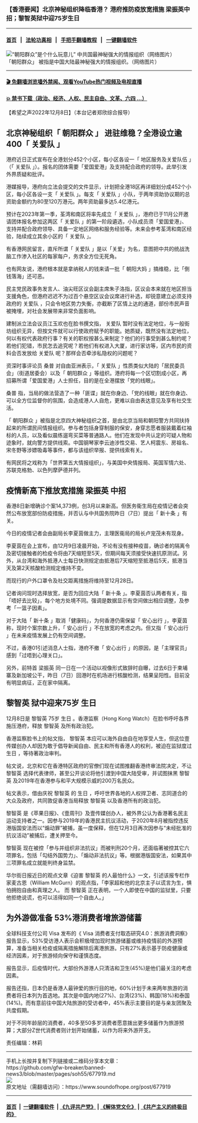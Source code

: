 ### 【香港要闻】北京神秘组织降临香港？ 港府推防疫放宽措施 梁振英中招；黎智英狱中迎75岁生日 
------------------------

#### [首页](https://github.com/gfw-breaker/banned-news3/blob/master/README.md) &nbsp;&nbsp;|&nbsp;&nbsp; [法轮功真相](https://github.com/begood0513/basic/blob/master/README.md)  &nbsp;&nbsp;|&nbsp;&nbsp; [手把手翻墙教程](https://github.com/gfw-breaker/guides/wiki)  &nbsp;&nbsp;|&nbsp;&nbsp; [一键翻墙软件](https://github.com/gfw-breaker/nogfw/blob/master/README.md)  



<div><img alt="“朝阳群众”是个什么玩意儿” 中共国最神秘强大的情报组织（网络图片）" src="https://img.soundofhope.org/2021-08/18-1630422835888.jpg"/>
<br/><figcaption class="caption">
 「朝阳群众」 被指是中国大陆最神秘强大的情报组织。（网络图片）
</figcaption></div><hr/>

#### [ 🎬  免翻墙浏览墙外禁闻、观看YouTube热门视频及电视直播](https://github.com/gfw-breaker/HelloWorld)

#### [ 💥  禁书下载（政治、经济、人权、民主自由、文革、六四 ...）](https://github.com/gfw-breaker/books/blob/master/README.md)

<div><div class="Content__Wrapper sc-1bvya0-0 elmmKw article_body" itemprop="articleBody">
 <div id="post_place_1">
 </div>
 <p class="meta-top">
  <span class="meta">
   【希望之声2022年12月8日】（本台记者郑欣综合报导）
  </span>
 </p>
 <h2>
  <strong>
   北京神秘组织「
   <ok href="/term/32591">
    朝阳群众
   </ok>
   」 进驻维稳？全港设立逾400「
   <ok href="/term/816093">
    关爱队
   </ok>
   」
  </strong>
 </h2>
 <p>
  港府近日正式宣布在全港划分452个小区，每小区各设一「
  <ok href="/term/816096">
   地区服务及关爱队伍
  </ok>
  」（「
  <ok href="/term/816093">
   关爱队
  </ok>
  」）。报名的团体需要「爱国爱港」及支持配合政府的领导。此举引发外界质疑和批评。
 </p>
 <p>
  港媒报导，港府向立法会提交的文件显示，计划把全港18区再详细划分成452个小区，每小区各设一支「
  <ok href="/term/816093">
   关爱队
  </ok>
  」。每支「
  <ok href="/term/816093">
   关爱队
  </ok>
  」小队，于两年资助协议期的总资助金额约为80至120万港元。两年资助最多达5.4亿港元。
 </p>
 <p>
  预计在2023年第一季，荃湾和南区将率先成立「
  <ok href="/term/816093">
   关爱队
  </ok>
  」，港府已于11月公开邀请团体报名参加这两区「
  <ok href="/term/816093">
   关爱队
  </ok>
  」的第一阶段遴选，小队成员须「爱国爱港」、支持并配合政府领导、具备一定地区网络和服务经验等。未来会参考荃湾和南区经验，陆续成立其余小区的「
  <ok href="/term/816093">
   关爱队
  </ok>
  」。
 </p>
 <p>
  有香港网民留言，直斥所谓「
  <ok href="/term/816093">
   关爱队
  </ok>
  」是以「关爱」为名，意图把中共的统战洗脑工作渗入社区的每家每户，务求全方位无死角。
 </p>
 <p>
  也有网友说，港府根本就是拿纳税人的钱来请一批「
  <ok href="/term/394450">
   朝阳大妈
  </ok>
  」搞维稳，比「倒钱落海」还可恶。
 </p>
 <p>
  民主党民政事务发言人、油尖旺区议会副主席朱子洛指，区议会本来就在地区担当支援角色，但港府迟迟不为过百个悬空区议会议席进行补选，却锐意建立必须支持政府的
  <ok href="/term/816093">
   关爱队
  </ok>
  ，只会令地区势力失衡，亦截断了区情上达的通道，部份市民声音被掩埋，对社会发展带来非常负面影响。
 </p>
 <p>
  建制派立法会议员江玉欢也在脸书撰文指，
  <ok href="/term/816093">
   关爱队
  </ok>
  暂时没有法定地位，与一般街坊组织无异，但按文件就可以行使政府赋予的职能。她质疑，既然没有法定地位，何以有权代表政府行事？有关的职权按甚么来制定？他们的行事受到甚么制约呢？若他们犯错，市民怎去追究呢？若他们有权进入大厦，进行家访等，区内市民的资料会否发放给
  <ok href="/term/816093">
   关爱队
  </ok>
  呢？那样会否牵涉私隐权的问题呢？
 </p>
 <p>
  资深时事评论员
  <ok href="/term/54977">
   桑普
  </ok>
  对自由亚洲表示，「
  <ok href="/term/816093">
   关爱队
  </ok>
  」性质类似大陆的「居民委员会」（街道居委会）以及「
  <ok href="/term/32591">
   朝阳群众
  </ok>
  」等组织。港府将每一个区切割成小区，再招募所谓「爱国爱港」人士担任，目的是在全港摆放「党的线眼」。
 </p>
 <p>
  <ok href="/term/54977">
   桑普
  </ok>
  指，当局的做法营造了一种「匪谍」就在你身边、「党的线眼」就在你身边、可以全方位监督你的氛围，会造成港人人自危，更难以自由表达意见及享有社交生活。
 </p>
 <p>
  「
  <ok href="/term/32591">
   朝阳群众
  </ok>
  」被指是北京四大神秘组织之首，是由北京当局和朝阳警方共同扶持起来的所谓民间情报组织。参与者包括身穿制服的保安，身穿志愿者服装戴着红袖标的人员，以及看似晨练遛弯买菜等普通路人。他们在发现中共认定的可疑人物和迹象时，就向警方提供线索。中国钢琴家李云迪涉性交易、艺人柯震东、房祖名、宋冬野等涉嫖吸毒等事件，都与该组织举报、提供线索有关。
 </p>
 <p>
  有网民将之戏称为「世界第五大情报组织」，与美国中央情报局、英国军情六处、苏联克格勃、以色列摩萨德并列。
 </p>
 <h2>
  <strong>
   疫情新高下推放宽措施
  </strong>
  <ok href="/term/1269">
   梁振英
  </ok>
  中招
 </h2>
 <p>
  香港8日新增确诊个案14,373例，创3月以来新高。但医务衞生局在疫情记者会突然公布放宽部份防疫措施，并否认与中共国务院昨日（7日）提出「
  <ok href="/term/815688">
   新十条
  </ok>
  」有关。
 </p>
 <p>
  今日的疫情记者会由副局长李夏茵做主力，主理医衞局的局长卢宠茂未有现身。
 </p>
 <p>
  李夏茵在会上宣布，由12月9日凌晨开始，不论有没有接种疫苗，确诊者的隔离令及密切接触者的检疫令将由7天缩短至5天，但期间每天须接受快速抗原测试。另外，从台湾和海外抵港人士每日快测规定由抵港后7天缩短至抵港后5天，抵港当天及第2天核酸检测规定维持不变。
 </p>
 <p>
  而现行的户外口罩令及社交距离措施将维持至12月28日。
 </p>
 <p>
  记者询问现时选择放宽，是否为回应大陆「
  <ok href="/term/815688">
   新十条
  </ok>
  」。李夏茵否认两者有关，指「唔好去比较」，每个地方处境不同。强调是数据显示有空间做出相应调整，及参考「一篮子因素」。
 </p>
 <p>
  对于大陆「
  <ok href="/term/815688">
   新十条
  </ok>
  」取消「健康码」，为何香港仍需保留「
  <ok href="/term/426256">
   安心出行
  </ok>
  」，李夏茵称，现时个案宗数上升，「
  <ok href="/term/426256">
   安心出行
  </ok>
  」不在放宽的考虑之内。但又指「
  <ok href="/term/426256">
   安心出行
  </ok>
  」在未来疫情发展上仍有空间调整。
 </p>
 <p>
  不过，香港01引述消息人士指，港府不撤「
  <ok href="/term/426256">
   安心出行
  </ok>
  」的原因，是「主理官员」感到「过唔到心理关口」。
 </p>
 <p>
  另外，前特首
  <ok href="/term/1269">
   梁振英
  </ok>
  同一日在一个活动以视像形式致辞时自曝，过去6日于柬埔寨及新加坡公干，昨日（7日）回港时在机场进行核酸检测，结果呈阳性。目前没有明显病征，正在家中隔离。
 </p>
 <h2>
  <strong>
   <ok href="/term/144108">
    黎智英
   </ok>
   狱中迎来75岁
   <ok href="/term/11695">
    生日
   </ok>
  </strong>
 </h2>
 <p>
  12月8日是
  <ok href="/term/144108">
   黎智英
  </ok>
  75岁
  <ok href="/term/11695">
   生日
  </ok>
  。香港监察（Hong Kong Watch）在脸书呼吁各界施压港府，释放
  <ok href="/term/144108">
   黎智英
  </ok>
  及所有政治犯。
 </p>
 <p>
  香港监察脸书上的帖文指，
  <ok href="/term/144108">
   黎智英
  </ok>
  本应可以海外自由自在地享受人生，但这位壹传媒创办人却因为敢于倡导新闻自由、民主和所有香港人的权利，被迫在监狱度过
  <ok href="/term/11695">
   生日
  </ok>
  ，等待著政治审判。
 </p>
 <p>
  帖文说，北京和它在香港特区政府的官僚们现在试图推翻香港终审法院决定，不让
  <ok href="/term/144108">
   黎智英
  </ok>
  选择代表律师，甚至公开谈论将他引渡到中国大陆受审，并试图抹黑
  <ok href="/term/144108">
   黎智英
  </ok>
  及2019年在香港参与和平大规模示威的200万名民众。
 </p>
 <p>
  帖文表示，借由庆祝
  <ok href="/term/144108">
   黎智英
  </ok>
  的
  <ok href="/term/11695">
   生日
  </ok>
  ，呼吁世界各地的人权捍卫者、志同道合的大众及政府，共同敦促香港当局释放
  <ok href="/term/144108">
   黎智英
  </ok>
  以及香港所有的政治犯。
 </p>
 <p>
  <ok href="/term/144108">
   黎智英
  </ok>
  是《苹果日报》、《壹周刊》及壹传媒创办人，被外界公认为香港著名民主运动支持者之一。因参与2019年的香港民主抗议活动，于2020年8月被指控违反港版国安法而以“煽动罪”被捕，虽一度保释，但在12月3日再次因参与“未经批准的抗议活动”被捕后，遭关押至今。
 </p>
 <p>
  <ok href="/term/144108">
   黎智英
  </ok>
  现在被控「参与并组织非法抗议」而被判刑20个月，还面临著被控其它六项罪名，包括「勾结外国势力」、「煽动非法抗议」等。根据港版国安法，如果其中三项罪名成立就能判终身监禁。
 </p>
 <p>
  华尔街日报近日的观点文章《迫害
  <ok href="/term/144108">
   黎智英
  </ok>
  的人最怕什么》一文，引述该报专栏作家麦古恩（William McGurn）的观点指，「李家超和他的北京主子以谎言为生，惧怕拥抱自由和真理之人。 而
  <ok href="/term/144108">
   黎智英
  </ok>
  正在表明，一个人即使在中国的监狱里，只要他拒绝说谎，也可以活得如同一个自由人。」
 </p>
 <h2>
  <strong>
   为外游做准备 53%港消费者增旅游储蓄
  </strong>
 </h2>
 <p>
  全球科技支付公司
  <ok href="/term/12639">
   Visa
  </ok>
  发布的《
  <ok href="/term/12639">
   Visa
  </ok>
  消费者支付取态研究4.0：旅游消费洞察》报告显示，53%受访港人表示会积极增加现时旅游储蓄或维持疫情前的外游预算，准备当相关检疫或隔离措施解除后离港旅游。只有27%表示基于防疫健康或经济因素，对于旅游倾向保守和谨慎态度。
 </p>
 <p>
  报告显示，后疫情时代，大部份外游港人只清洁和卫生(45%)是他们最关注的考虑因素。
 </p>
 <p>
  报告还指，日本仍是香港人最钟爱的旅行目的地，60%计划于未来两年旅游的消费者将日本列为首选地。其次是中国内地(27%)、台湾(23%)、韩国(18%)和泰国(14%)。而有意前往中国大陆旅游的受访者中，45%表示主要目的是与亲友团聚及共度假期。
 </p>
 <p>
  对于不同年龄层的消费者，40多至50多岁消费者愿意拨出更多储蓄作为旅游预算；大部分Z世代消费者则计划开始储蓄，以作为将来外游开支。
 </p>
 <p class="meta-btm">
  责任编辑：林莉
 </p>
</div>
</div>
<hr/>
手机上长按并复制下列链接或二维码分享本文章：<br/>
https://github.com/gfw-breaker/banned-news3/blob/master/pages/soh55/677919.md <br/>
<a href='https://github.com/gfw-breaker/banned-news3/blob/master/pages/soh55/677919.md'><img src='https://github.com/gfw-breaker/banned-news3/blob/master/pages/soh55/677919.md.png'/></a> <br/>
原文地址（需翻墙访问）：https://www.soundofhope.org/post/677919


------------------------
#### [首页](https://github.com/gfw-breaker/banned-news3/blob/master/README.md) &nbsp;|&nbsp; [一键翻墙软件](https://github.com/gfw-breaker/nogfw/blob/master/README.md) &nbsp;| [《九评共产党》](https://github.com/gfw-breaker/9ping.md/blob/master/README.md#九评之一评共产党是什么) | [《解体党文化》](https://github.com/gfw-breaker/jtdwh.md/blob/master/README.md) | [《共产主义的终极目的》](https://github.com/gfw-breaker/gczydzjmd.md/blob/master/README.md)


<img src='http://gfw-breaker.win/banned-news3/pages/soh55/677919.md' width='0px' height='0px'/>